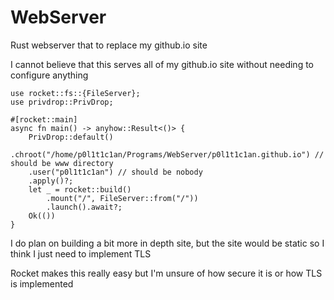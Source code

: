 # WebServer
Rust webserver that to replace my github.io site

I cannot believe that this serves all of my github.io site without needing to configure anything

```
use rocket::fs::{FileServer};
use privdrop::PrivDrop;

#[rocket::main]
async fn main() -> anyhow::Result<()> {
    PrivDrop::default()
    .chroot("/home/p0l1t1c1an/Programs/WebServer/p0l1t1c1an.github.io") // should be www directory
    .user("p0l1t1c1an") // should be nobody
    .apply()?;
    let _ = rocket::build()
        .mount("/", FileServer::from("/"))
        .launch().await?; 
    Ok(())
}
```

I do plan on building a bit more in depth site, but the site would be static so I think I just need to implement TLS

Rocket makes this really easy but I'm unsure of how secure it is or how TLS is implemented
